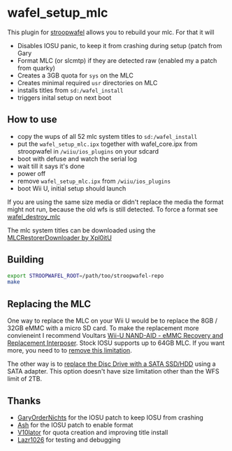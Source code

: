 # wafel_setup_mlc

This plugin for [stroopwafel](https://github.com/shinyquagsire23/stroopwafel) allows you to rebuild your mlc. For that it will

- Disables IOSU panic, to keep it from crashing during setup (patch from Gary
- Format MLC (or slcmtp) if they are detected raw (enabled my a patch from quarky)
- Creates a 3GB quota for `sys` on the MLC
- Creates minimal required `usr` directories on MLC
- installs titles from `sd:/wafel_install`
- triggers inital setup on next boot

## How to use

- copy the wups of all 52 mlc system titles to `sd:/wafel_install`
- put the `wafel_setup_mlc.ipx` together with wafel_core.ipx from stroopwafel in `/wiiu/ios_plugins` on your sdcard
- boot with defuse and watch the serial log
- wait till it says it's done
- power off
- remove `wafel_setup_mlc.ipx` from `/wiiu/ios_plugins`
- boot Wii U, initial setup should launch

If you are using the same size media or didn't replace the media the format might not run, because the old wfs is still detected. To force a format see [wafel_destroy_mlc](https://github.com/jan-hofmeier/wafel_destroy_mlc)

The mlc system titles can be downloaded using the [MLCRestorerDownloader by Xpl0itU](https://github.com/Xpl0itU/MLCRestorerDownloader)


## Building

```bash
export STROOPWAFEL_ROOT=/path/too/stroopwafel-repo
make
```

## Replacing the MLC

One way to replace the MLC on your Wii U would be to replace the 8GB / 32GB eMMC with a micro SD card. To make the replacement more convieneint I recommend Voultars [Wii-U NAND-AID - eMMC Recovery and Replacement Interposer](https://gbatemp.net/threads/wii-u-nand-aid-emmc-recovery-and-replacement-interposer-public-test.630798/). Stock IOSU supports up to 64GB MLC. If you want more, you need to to [remove this limitation](https://github.com/jan-hofmeier/wafel_unlimit_mlc).

The other way is to [replace the Disc Drive with a SATA SSD/HDD](https://gbatemp.net/threads/wii-u-internal-storage-upgrades-are-possible.635629/) using a SATA adapter. This option doesn't have size limitation other than the WFS limit of 2TB.


## Thanks

- [GaryOrderNichts](https://github.com/GaryOderNichts) for the IOSU patch to keep IOSU from crashing
- [Ash](https://github.com/ashquarky) for the IOSU patch to enable format
- [V10lator](https://github.com/V10lator) for quota creation and improving title install
- [Lazr1026](https://github.com/Lazr1026) for testing and debugging
